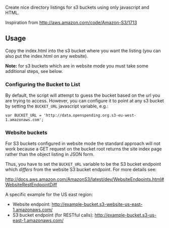 Create nice directory listings for s3 buckets using only javascript and HTML.

Inspiration from http://aws.amazon.com/code/Amazon-S3/1713

## Usage

Copy the index.html into the s3 bucket where you want the listing (you can also
put the index.html on any website).

**Note:** for s3 buckets which are in website mode you must take some
additional steps, see below.

### Configuring the Bucket to List

By default, the script will attempt to guess the bucket based on the url you
are trying to access. However, you can configure it to point at any s3 bucket
by setting the `BUCKET_URL` javascript variable, e.g.:

    var BUCKET_URL = 'http://data.openspending.org.s3-eu-west-1.amazonaws.com';

### Website buckets

For S3 buckets configured in website mode the standard approach will not work
because a GET request on the bucket root returns the site index page rather
than the object listing in JSON form.

Thus, you have to set the `BUCKET_URL` variable to be the S3 bucket endpoint
which *differs* from the website S3 bucket endpoint. For more details see:

<http://docs.aws.amazon.com/AmazonS3/latest/dev/WebsiteEndpoints.html#WebsiteRestEndpointDiff>

A specific example for the US east region:

* Website endpoint: http://example-bucket.s3-website-us-east-1.amazonaws.com/
* S3 bucket endpoint (for RESTful calls): http://example-bucket.s3-us-east-1.amazonaws.com/

